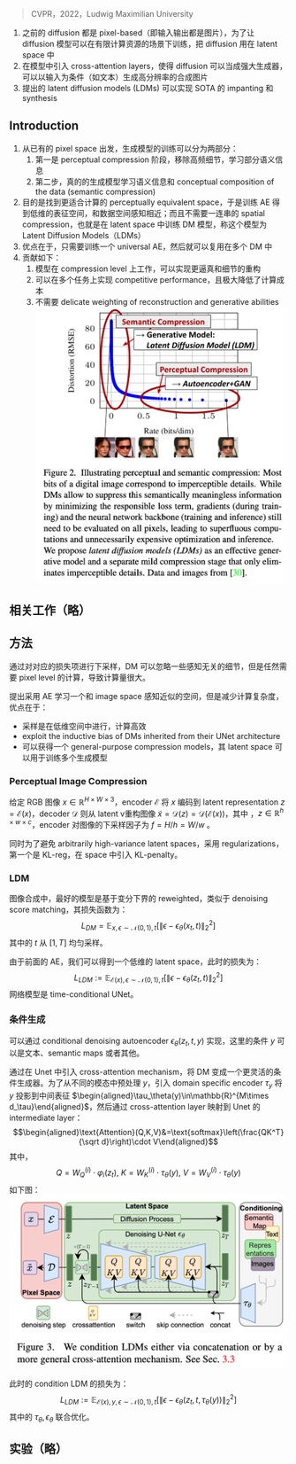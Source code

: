 > CVPR，2022，Ludwig Maximilian University

1. 之前的 diffusion 都是 pixel-based（即输入输出都是图片），为了让 diffusion 模型可以在有限计算资源的场景下训练，把 diffusion 用在 latent space 中
2. 在模型中引入 cross-attention layers，使得 diffusion 可以当成强大生成器，可以以输入为条件（如文本）生成高分辨率的合成图片
3. 提出的 latent diffusion models (LDMs) 可以实现 SOTA 的 impanting 和 synthesis

## Introduction

1. 从已有的 pixel space 出发，生成模型的训练可以分为两部分：
	1. 第一是 perceptual compression 阶段，移除高频细节，学习部分语义信息
	2. 第二步，真的的生成模型学习语义信息和 conceptual composition of the data (semantic compression)
2. 目的是找到更适合计算的 perceptually equivalent space，于是训练 AE 得到低维的表征空间，和数据空间感知相近；而且不需要一连串的 spatial compression，也就是在 latent space 中训练 DM 模型，称这个模型为  Latent Diffusion Models（LDMs）
3. 优点在于，只需要训练一个 universal AE，然后就可以复用在多个 DM 中
4. 贡献如下：
	1. 模型在 compression level 上工作，可以实现更逼真和细节的重构
	2. 可以在多个任务上实现 competitive performance，且极大降低了计算成本
	3. 不需要 delicate weighting of reconstruction and generative abilities
![](image/Pasted%20image%2020230926204919.png)
## 相关工作（略）

## 方法

通过对对应的损失项进行下采样，DM 可以忽略一些感知无关的细节，但是任然需要 pixel level 的计算，导致计算量很大。

提出采用 AE 学习一个和 image space 感知近似的空间，但是减少计算复杂度，优点在于：
+ 采样是在低维空间中进行，计算高效
+ exploit the inductive bias of DMs inherited from their UNet architecture
+ 可以获得一个 general-purpose compression models，其 latent space 可以用于训练多个生成模型

### Perceptual Image Compression

给定 RGB 图像 $x\in\mathbb{R}^{H\times W\times 3}$，encoder $\mathcal{E}$ 将 $x$ 编码到 latent representation $z=\mathcal{E}(x)$，decoder $\mathcal{D}$ 则从 latent v重构图像 $\tilde{x}=\mathcal{D}(z)=\mathcal{D}(\mathcal{E}(x))$，其中 ，$z\in\mathbb{R}^{h\times w\times c}$，encoder 对图像的下采样因子为 $f=H/h=W/w$ 。

同时为了避免 arbitrarily high-variance latent spaces，采用 regularizations，第一个是  KL-reg，在 space 中引入 KL-penalty。

### LDM

图像合成中，最好的模型是基于变分下界的 reweighted，类似于 denoising score matching，其损失函数为：
$$L_{DM}=\mathbb{E}_{x,\epsilon\sim\mathcal{N}(0,1),t}\left[\|\epsilon-\epsilon_\theta(x_t,t)\|_2^2\right]$$
其中的 $t$ 从 $[1,T]$ 均匀采样。

由于前面的 AE，我们可以得到一个低维的 latent space，此时的损失为：
$$L_{LDM}:=\mathbb{E}_{\mathcal{E}(x),\epsilon\sim\mathcal{N}(0,1),t}\left[\|\epsilon-\epsilon_\theta(z_t,t)\|_2^2\right]$$
网络模型是 time-conditional UNet。

### 条件生成

可以通过 conditional denoising autoencoder $\epsilon_\theta(z_t,t,y)$ 实现，这里的条件 $y$ 可以是文本、semantic maps 或者其他。

通过在 Unet 中引入 cross-attention mechanism，将 DM 变成一个更灵活的条件生成器。为了从不同的模态中预处理 $y$，引入 domain specific encoder $\tau_y$ 将 $y$ 投影到中间表征 $\begin{aligned}\tau_\theta(y)\in\mathbb{R}^{M\times d_\tau}\end{aligned}$，然后通过 cross-attention layer 映射到 Unet 的 intermediate layer：
$$\begin{aligned}\text{Attention}(Q,K,V)&=\text{softmax}\left(\frac{QK^T}{\sqrt d}\right)\cdot V\end{aligned}$$
其中，
$$Q=W_Q^{(i)}\cdot\varphi_i(z_t),~K=W_K^{(i)}\cdot\tau_\theta(y),~V=W_V^{(i)}\cdot\tau_\theta(y)$$
如下图：
![](image/Pasted%20image%2020230926211637.png)

此时的 condition LDM 的损失为：
$$L_{LDM}:=\mathbb{E}_{\mathcal{E}(x),y,\epsilon\sim\mathcal{N}(0,1),t}\left[\|\epsilon-\epsilon_\theta(z_t,t,\tau_\theta(y))\|_2^2\right]$$
其中的 $\tau_{\theta},\epsilon_\theta$ 联合优化。

## 实验（略）